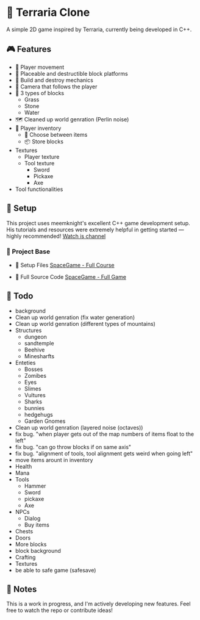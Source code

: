 # 🌲 Terraria Clone
A simple 2D game inspired by Terraria, currently being developed in C++.

## 🎮 Features
- 👤 Player movement
- 🧱 Placeable and destructible block platforms
- 🔨 Build and destroy mechanics
- 🎥 Camera that follows the player
- 🧱 3 types of blocks
	- Grass
	- Stone
	- Water
- 🗺️ Cleaned up world genration (Perlin noise)
- 🎒 Player inventory
	- 🔄 Choose between items
	- 📦 Store blocks 
- Textures
	- Player texture
	- Tool texture
		- Sword
		- Pickaxe
		- Axe
- Tool functionalities

## 🚀 Setup
This project uses meemknight's excellent C++ game development setup.
His tutorials and resources were extremely helpful in getting started — highly recommended!
[Watch is channel](https://www.youtube.com/@lowlevelgamedev9330)

### 📁 Project Base
- 🔧 Setup Files [SpaceGame - Full Course](https://github.com/meemknight/game-in-cpp-full-course/tree/6f51a211a626f1af1988946a25c162a612fa1f57)

- 🧠 Full Source Code [SpaceGame - Full Game](https://github.com/meemknight/game-in-cpp-full-course)

## 📝 Todo
- background
- Clean up world genration (fix water generation)
- Clean up world genration (different types of mountains)
- Structures
	- dungeon
	- sandtemple
	- Beehive
	- Minesharfts
- Enteties
	- Bosses
	- Zomibes
	- Eyes
	- Slimes
	- Vultures
	- Sharks
	- bunnies
	- hedgehugs
	- Garden Gnomes
- Clean up world genration (layered noise (octaves))
- fix bug. "when player gets out of the map numbers of items float to the left"
- fix bug. "can go throw blocks if on same axis"
- fix bug. "alignment of tools, tool alignment gets weird when going left"
- move items arount in inventory
- Health
- Mana
- Tools
	- Hammer
	- Sword
	- pickaxe
	- Axe 
- NPCs
	- Dialog
	- Buy items
- Chests
- Doors
- More blocks
- block background
- Crafting
- Textures
- be able to safe game (safesave)

## 📌 Notes
This is a work in progress, and I'm actively developing new features.
Feel free to watch the repo or contribute ideas!
